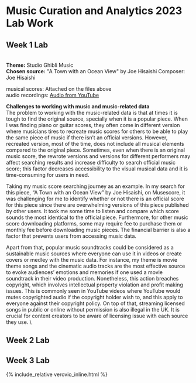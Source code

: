   # Music Curation and Analytics 2023 Lab Work
## Week 1 Lab

\
**Theme:** Studio Ghibli Music
\
**Chosen source:** "A Town with an Ocean View" by Joe Hisaishi 
Composer: Joe Hisaishi

musical scores: Attached on the files above\
audio recordings: [Audio from YouTube](https://www.youtube.com/watch?v=XavziZ-C6qY)


**Challenges to working with music and music-related data**
\
The problem to working with the music-related data is that at times it is tough to find the original source, specially when it is a popular piece. When I was finding piano or guitar scores, they often come in different version where musicians tires to recreate music scores for others to be able to play the same piece of music if there isn’t an official versions. However, recreated version, most of the time, does not include all musical elements compared to the original piece. Sometimes, even when there is an original music score, the rewrote versions and versions for different performers may affect searching results and increase difficulty to search official music score; this factor decreases accessibility to the visual musical data and it is time-consuming for users in need.

Taking my music score searching journey as an example. In my search for this piece, “A Town with an Ocean View” by Joe Hisaishi, on Musescore, it was challenging for me to identify whether or not there is an official score for this piece since there are overwhelming versions of this piece published by other users. It took me some time to listen and compare which score sounds the most identical to the official piece. Furthermore, for other music score downloading platforms, some may require fee to purchase them or monthly fee before downloading music pieces. The financial barrier is also a factor that prevents users from accessing music data.

Apart from that, popular music soundtracks could be considered as a sustainable music sources where everyone can use it in videos or create covers or medley with the music data. For instance, my theme is movie theme songs and the cinematic audio tracks are the most effective source to evoke audiences’ emotions and memories if one used a movie soundtrack in their video production. Nonetheless, this action breaches copyright, which involves intellectual property violation and profit making issues. This is commonly seen in YouTube videos where YouTube would mutes copyrighted audio if the copyright holder wish to, and this apply to everyone against their copyright policy. On top of that, streaming licensed songs in public or online without permission is also illegal in the UK. It is crucial for content creators to be aware of licensing issue with each source they use.
\

## Week 2 Lab

## Week 3 Lab
{% include_relative verovio_inline.html %}




